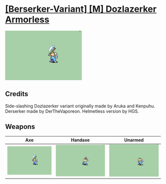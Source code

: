 # [\[Berserker-Variant\] \[M\] Dozlazerker Armorless](./)

<img src="./3.%20Axe/Axe_000.png" alt="[Berserker-Variant] [M] Dozlazerker Armorless standing" />

## Credits

Side-slashing Dozlazerker variant originally made by Aruka and Kenpuhu.
Derserker made by DerTheVaporeon. 
Helmetless version by HGS.

## Weapons


|Axe |Handaxe |Unarmed |
|  :---: | :---: | :---: |
| <img alt="Axe animation" src="./3.%20Axe/Axe.gif" /> | <img alt="Handaxe animation" src="./4.%20Handaxe/Handaxe.gif" /> | <img alt="Unarmed animation" src="./8.%20Unarmed/Unarmed.gif" /> |
